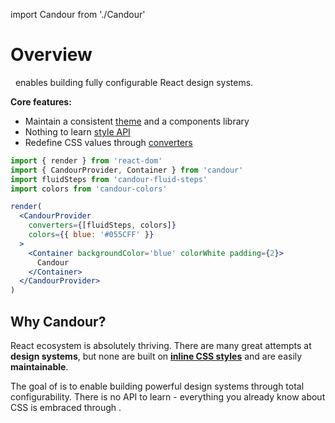 import Candour from './Candour'

# Overview

 <Candour marginLeft={-.2} /> enables building fully configurable React
design systems.

**Core features:**
- Maintain a consistent [theme](/docs/theme/base) and a components library
- Nothing to learn [style API](/docs/style-props/usage)
- Redefine CSS values through [converters](/docs/converters/overview)

```jsx sandbox
import { render } from 'react-dom'
import { CandourProvider, Container } from 'candour'
import fluidSteps from 'candour-fluid-steps'
import colors from 'candour-colors'

render(
  <CandourProvider
    converters={[fluidSteps, colors]}
    colors={{ blue: '#055CFF' }}
  >
    <Container backgroundColor='blue' colorWhite padding={2}>
      Candour
    </Container>
  </CandourProvider>
)
```

## Why Candour?

React ecosystem is absolutely thriving. There are many great attempts at
**design systems**, but none are built on
[**inline CSS styles**](/docs/style-props/why-inline-styles) and are
easily **maintainable**.

The goal of <Candour /> is to enable building powerful design systems through
total configurability. There is no API to learn - everything you already
know about CSS is embraced through <Candour />.
